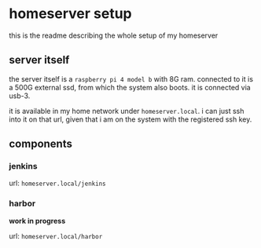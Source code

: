 # homeserver setup

this is the readme describing the whole setup of my homeserver

## server itself

the server itself is a `raspberry pi 4 model b` with 8G ram. connected to it is a 500G external ssd, from which the system also boots. it is connected via usb-3.

it is available in my home network under `homeserver.local`. i can just ssh into it on that url, given that i am on the system with the registered ssh key.

## components

### jenkins

url: `homeserver.local/jenkins`

### harbor

**work in progress**

url: `homeserver.local/harbor`
